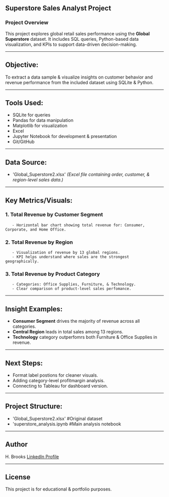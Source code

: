 ## Superstore Sales Analyst Project

### Project Overview
This project explores global retail sales performance using the **Global Superstore** dataset. It includes SQL queries, Python-based data visualization, and KPIs to support data-driven decision-making. 

___

## Objective:
To extract a data sample & visualize insights on customer behavior and revenue performance from the included dataset using SQLite & Python.

---

## Tools Used:
- SQLite for queries
- Pandas for data manipulation
- Matplotlib for visualization
- Excel
- Jupyter Notebook for development & presentation
- Git/GitHub

___

## Data Source:
- 'Global_Superstore2.xlsx'
  *(Excel file containing order, customer, & region-level sales data.)*

___

## Key Metrics/Visuals:

### 1. Total Revenue by Customer Segment
       - Horizontal bar chart showing total revenue for: Consumer, Corporate, and Home Office.

### 2. Total Revenue by Region
       - Visualization of revenue by 13 global regions. 
       - KPI helps understand where sales are the strongest geographically. 

### 3. Total Revenue by Product Category
       - Categories: Office Supplies, Furniture, & Technology. 
       - Clear comparison of product-level sales perfomance. 
___

## Insight Examples: 
- **Consumer Segment** drives the majority of revenue across all categories.
- **Central Region** leads in total sales among 13 regions.
- **Technology** category outperfomrs both Furniture & Office Supplies in revenue.

---

## Next Steps:
- Format label postions for cleaner visuals.
- Adding category-level profitmargin analysis.
- Connecting to Tableau for dashboard version. 

---

## Project Structure:
- 'Global_Superstore2.xlsx' #Original dataset
- 'superstore_analysis.ipynb #Main analysis notebook

---

## Author
H. Brooks
[LinkedIn Profile](https://www.linkedin.com/in/h-b-634800192)

---

## License
This project is for educational & portfolio purposes. 

